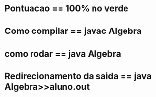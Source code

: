 # Pontuacao                 == 100% no verde
# Como compilar             == javac Algebra
# como rodar                == java Algebra
# Redirecionamento da saida == java Algebra>>aluno.out

